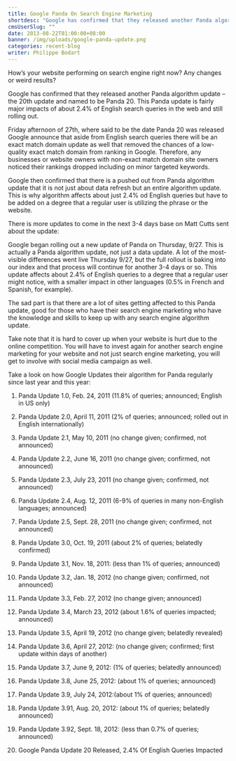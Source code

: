 ```yaml
---
title: Google Panda On Search Engine Marketing
shortdesc: "Google has confirmed that they released another Panda algorithm update – the 20th update and named to be Panda 20. This Panda update is fairly major impacts of about 2.4% of English search queries in the web and still rolling out."
cmsUserSlug: ""
date: 2013-08-22T01:00:00+08:00
banner: /img/uploads/google-panda-update.png
categories: recent-blog
writer: Philippe Bodart
---
```


How’s your website performing on search engine right now? Any changes or weird results?

Google has confirmed that they released another Panda algorithm update – the 20th update and named to be Panda 20. This Panda update is fairly major impacts of about 2.4% of English search queries in the web and still rolling out.

Friday afternoon of 27th, where said to be the date Panda 20 was released Google announce that aside from English search queries there will be an exact match domain update as well that removed the chances of a low-quality exact match domain from ranking in Google. Therefore, any businesses or website owners with non-exact match domain site owners noticed their rankings dropped including on minor targeted keywords.

Google then confirmed that there is a pushed out from Panda algorithm update that it is not just about data refresh but an entire algorithm  update. This is why algorithm affects about just 2.4% od English queries but have to be added on a degree that a regular user is utilizing the phrase or the website.

There is more updates to come in the next 3-4 days base on Matt Cutts sent about the update:

Google began rolling out a new update of Panda on Thursday, 9/27. This is actually a Panda algorithm update, not just a data update. A lot of the most-visible differences went live Thursday 9/27, but the full rollout is baking into our index and that process will continue for another 3-4 days or so. This update affects about 2.4% of English queries to a degree that a regular user might notice, with a smaller impact in other languages (0.5% in French and Spanish, for example).

The sad part is that there are a lot of sites getting affected to this Panda update, good for those who have their search engine marketing who have the knowledge and skills to keep up with any search engine algorithm update.

Take note that it is hard to cover up when your website is hurt due to the online competition. You will have to invest again for another search engine marketing for your website and not just search engine marketing, you will get to involve with social media campaign as well.

Take a look on how Google Updates their algorithm for Panda regularly since last year and this year:

1. Panda Update 1.0, Feb. 24, 2011 (11.8% of queries; announced; English in US only)

2. Panda Update 2.0, April 11, 2011 (2% of queries; announced; rolled out in English internationally)

3. Panda Update 2.1, May 10, 2011 (no change given; confirmed, not announced)

4. Panda Update 2.2, June 16, 2011 (no change given; confirmed, not announced)

5. Panda Update 2.3, July 23, 2011 (no change given; confirmed, not announced)

6. Panda Update 2.4, Aug. 12, 2011 (6-9% of queries in many non-English languages; announced)

7. Panda Update 2.5, Sept. 28, 2011 (no change given; confirmed, not announced)

8. Panda Update 3.0, Oct. 19, 2011 (about 2% of queries; belatedly confirmed)

9. Panda Update 3.1, Nov. 18, 2011: (less than 1% of queries; announced)

10. Panda Update 3.2, Jan. 18, 2012 (no change given; confirmed, not announced)

11. Panda Update 3.3, Feb. 27, 2012 (no change given; announced)

12. Panda Update 3.4, March 23, 2012 (about 1.6% of queries impacted; announced)

13. Panda Update 3.5, April 19, 2012 (no change given; belatedly revealed)

14. Panda Update 3.6, April 27, 2012: (no change given; confirmed; first update within days of another)

15. Panda Update 3.7, June 9, 2012: (1% of queries; belatedly announced)

16. Panda Update 3.8, June 25, 2012: (about 1% of queries; announced)

17. Panda Update 3.9, July 24, 2012:(about 1% of queries; announced)

18. Panda Update 3.91, Aug. 20, 2012: (about 1% of queries; belatedly announced)

19. Panda Update 3.92, Sept. 18, 2012: (less than 0.7% of queries; announced)

20. Google Panda Update 20 Released, 2.4% Of English Queries Impacted